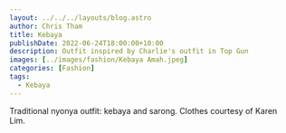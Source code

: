 ```yaml
---
layout: ../../../layouts/blog.astro
author: Chris Tham
title: Kebaya
publishDate: 2022-06-24T18:00:00+10:00
description: Outfit inspired by Charlie's outfit in Top Gun
images: [../images/fashion/Kebaya Amah.jpeg]
categories: [Fashion]
tags:
  - Kebaya
---
```


Traditional nyonya outfit: kebaya and sarong. Clothes courtesy of Karen Lim.
